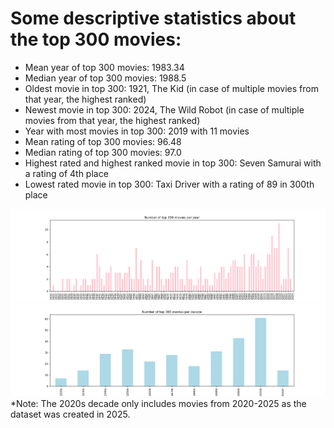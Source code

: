 # Some descriptive statistics about the top 300 movies:

- Mean year of top 300 movies: 1983.34
- Median year of top 300 movies: 1988.5
- Oldest movie in top 300: 1921, The Kid (in case of multiple movies from that year, the highest ranked)
- Newest movie in top 300: 2024, The Wild Robot (in case of multiple movies from that year, the highest ranked)
- Year with most movies in top 300: 2019 with 11 movies
- Mean rating of top 300 movies: 96.48
- Median rating of top 300 movies: 97.0
- Highest rated and highest ranked movie in top 300: Seven Samurai with a rating of 4th place
- Lowest rated movie in top 300: Taxi Driver with a rating of 89 in 300th place

![Number of top 300 movies per year plot](./movies_per_year.png)
![Number of top 300 movies per decade plot](./movies_per_decade.png)
*Note: The 2020s decade only includes movies from 2020-2025 as the dataset was created in 2025.